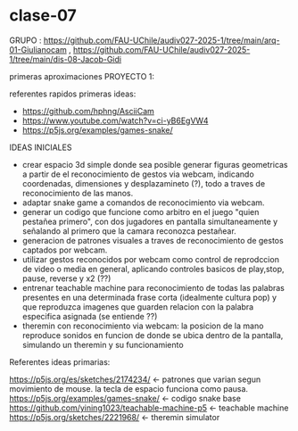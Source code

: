 # clase-07

GRUPO : https://github.com/FAU-UChile/audiv027-2025-1/tree/main/arq-01-Giulianocam , https://github.com/FAU-UChile/audiv027-2025-1/tree/main/dis-08-Jacob-Gidi

primeras aproximaciones PROYECTO 1:

referentes rapidos primeras ideas:
- https://github.com/hphng/AsciiCam
- https://www.youtube.com/watch?v=ci-yB6EgVW4
- https://p5js.org/examples/games-snake/

IDEAS INICIALES
- crear espacio 3d simple donde sea posible generar figuras geometricas a partir de el reconocimiento de gestos via webcam, indicando coordenadas, dimensiones y desplazamineto (?), todo a traves de reconocimiento de las manos.
- adaptar snake game a comandos de reconocimiento via webcam.
- generar un codigo que funcione como arbitro en el juego "quien pestañea primero", con dos jugadores en pantalla simultaneamente y señalando al primero que la camara reconozca pestañear.
- generacion de patrones visuales a traves de reconocimiento de gestos captados por webcam.
- utilizar gestos reconocidos por webcam como control de reprodccion de video o media en general, aplicando controles basicos de play,stop, pause, reverse y x2 (??)
- entrenar teachable machine para reconocimiento de todas las palabras presentes en una determinada frase corta (idealmente cultura pop) y que reproduzca imagenes que guarden relacion con la palabra especifica asignada (se entiende ??)
- theremin con reconocimiento via webcam: la posicion de la mano reproduce sonidos en funcion de donde se ubica dentro de la pantalla, simulando un theremin y su funcionamiento

Referentes ideas primarias:

https://p5js.org/es/sketches/2174234/ <- patrones que varian segun movimiento de mouse. la tecla de espacio funciona como pausa.
https://p5js.org/examples/games-snake/ <- codigo snake base
https://github.com/yining1023/teachable-machine-p5 <- teachable machine
https://p5js.org/sketches/2221968/ <- theremin simulator

